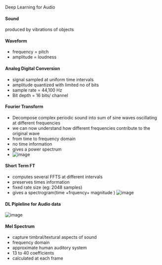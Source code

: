 Deep Learning for Audio

#### Sound
produced by vibrations of objects

#### Waveform
- frequency = pitch
- amplitude = loudness
  
#### Analog Digital Conversion
- signal sampled at uniform time intervals
- amplitude quantized with limited no of bits
- sample rate = 44,100 Hz
- Bit depth = 16 bits/ channel
  
#### Fourier Transform
- Decompose complex periodic sound into sum of sine waves oscillating at different frequencies
- we can now understand how different frequencies contribute to the original wave
- from time to frequency domain
- no time information
- gives a power spectrum
- ![image](https://github.com/sathyanaravind/Notes/assets/77285092/377987c7-803f-403c-881f-5214f50e5bf4)

#### Short Term FT
- computes several FFTS at different intervals
- preserves times information
- fixed rate size (eg: 2048 samples)
- gives a spectrogram(time +frquency+ magnitude )
![image](https://github.com/sathyanaravind/Notes/assets/77285092/5b3b3efc-5ad5-42c2-8727-163f0bf61b4b)

#### DL Pipleline for Audio data
![image](https://github.com/sathyanaravind/Notes/assets/77285092/fb72ca09-30f6-4e78-9d4d-f874bef84cfc)

#### Mel Spectrum
- capture timbral/textural aspects of sound
- frequency domain
- approximate human auditory system
- 13 to 40 coefficients
- calculated at each frame
